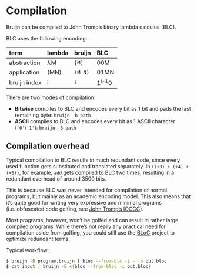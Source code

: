 # Compilation

Bruijn can be compiled to John Tromp’s binary lambda calculus (BLC).

BLC uses the following encoding:

| term         | lambda | bruijn  | BLC              |
|:-------------|:-------|:--------|:-----------------|
| abstraction  | λM     | `[M]`   | 00M              |
| application  | (MN)   | `(M N)` | 01MN             |
| bruijn index | i      | `i`     | 1<sup>i+1</sup>0 |

There are two modes of compilation:

- **Bitwise** compiles to BLC and encodes every bit as 1 bit and pads
  the last remaining byte: `bruijn -b path`
- **ASCII** compiles to BLC and encodes every bit as 1 ASCII character
  (`'0'`/`'1'`): `bruijn -B path`

## Compilation overhead

Typical compilation to BLC results in much redundant code, since every
used function gets substituted and translated separately. In
`((+3) + (+4) + (+3))`, for example, `add` gets compiled to BLC two
times, resulting in a redundant overhead of around 3500 bits.

This is because BLC was never intended for compilation of normal
programs, but mainly as an academic encoding model. This also means that
it’s quite good for writing very expressive and minimal programs
(i.e. obfuscated code golfing, see [John Tromp’s
IOCCC](https://ioccc.org/2012/tromp/hint.html)).

Most programs, however, won’t be golfed and can result in rather large
compiled programs. While there’s not really any practical need for
compilation aside from golfing, you could still use the
[BLoC](https://github.com/marvinborner/bloc) project to optimize
redundant terms.

Typical workflow:

``` bash
$ bruijn -B program.bruijn | bloc --from-blc -i - -o out.bloc
$ cat input | bruijn -E <(bloc --from-bloc -i out.bloc)
```
